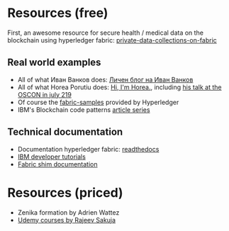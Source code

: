 # Resources (free)

First, an awesome resource for secure health / medical data on the blockchain using hyperledger fabric: [private-data-collections-on-fabric
](https://github.com/IBM/private-data-collections-on-fabric/blob/master/README.md)

## Real world examples

- All of what Иван Ванков does: [Личен блог на Иван Ванков](http://gatakka.eu)
- All of what Horea Porutiu does: [Hi, I'm Horea.](https://horeaporutiu.com/), including [his talk at the OSCON in july 219](https://youtu.be/7pcTE5M0fAs)
- Of course the [fabric-samples](https://github.com/hyperledger/fabric-samples) provided by Hyperledger
- IBM's Blockchain code patterns [article series](https://developer.ibm.com/technologies/blockchain/patterns/)

## Technical documentation

- Documentation hyperledger fabric: [readthedocs](https://hyperledger-fabric.readthedocs.io/en/release-1.4/)
- [IBM developer tutorials](https://developer.ibm.com/tutorials/ibm-blockchain-platform-vscode-smart-contract/)
- [Fabric shim documentation](https://fabric-shim.github.io/release-1.4/index.html)

# Resources (priced)

- Zenika formation by Adrien Wattez
- [Udemy courses by Rajeev Sakuja](https://www.udemy.com/user/rajeev-sakhuja-2/)
